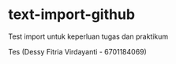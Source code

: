 # text-import-github
Test import untuk keperluan tugas dan praktikum

Tes (Dessy Fitria Virdayanti - 6701184069)
